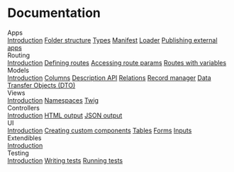 # Documentation

<div class="grid gap-4 mt-8 md:grid-cols-2">
  <div class="card border-yellow-300">
    <div class="card-header bg-yellow-50">Apps</div>
    <div class="card-body flex flex-col gap-2">
      <a href="docs/apps" class="btn btn-white block"><span class="text">Introduction</span></a>
      <a href="docs/apps/folder-structure" class="btn btn-white block"><span class="text">Folder structure</span></a>
      <a href="docs/apps/types" class="btn btn-white block"><span class="text">Types</span></a>
      <a href="docs/apps/manifest" class="btn btn-white block"><span class="text">Manifest</span></a>
      <a href="docs/apps/loader" class="btn btn-white block"><span class="text">Loader</span></a>
      <a href="docs/apps/publish-external-app" class="btn btn-white block"><span class="text">Publishing external apps</span></a>
    </div>
  </div>
  <div class="card border-yellow-300">
    <div class="card-header bg-yellow-50">Routing</div>
    <div class="card-body flex flex-col gap-2">
      <a href="docs/routing" class="btn btn-white block"><span class="text">Introduction</span></a>
      <a href="docs/routing/defining-routes" class="btn btn-white block"><span class="text">Defining routes</span></a>
      <a href="docs/routing/accessing-route-params" class="btn btn-white block"><span class="text">Accessing route params</span></a>
      <a href="docs/routing/routes-with-variables" class="btn btn-white block"><span class="text">Routes with variables</span></a>
    </div>
  </div>
  <div class="card border-green-300">
    <div class="card-header bg-green-50">Models</div>
    <div class="card-body flex flex-col gap-2">
      <a href="docs/models" class="btn btn-white block"><span class="text">Introduction</span></a>
      <a href="docs/models/columns" class="btn btn-white block"><span class="text">Columns</span></a>
      <a href="docs/models/description-api" class="btn btn-white block"><span class="text">Description API</span></a>
      <a href="docs/models/relations" class="btn btn-white block"><span class="text">Relations</span></a>
      <a href="docs/models/record-manager" class="btn btn-white block"><span class="text">Record manager</span></a>
      <a href="docs/models/data-transfer-objects" class="btn btn-white block"><span class="text">Data Transfer Objects (DTO)</span></a>
    </div>
  </div>
  <div class="card border-blue-300">
    <div class="card-header bg-blue-50">Views</div>
    <div class="card-body flex flex-col gap-2">
      <a href="docs/views" class="btn btn-white block"><span class="text">Introduction</span></a>
      <a href="docs/views/namespaces" class="btn btn-white block"><span class="text">Namespaces</span></a>
      <a href="docs/views/twig" class="btn btn-white block"><span class="text">Twig</span></a>
    </div>
  </div>
  <div class="card border-stone-300">
    <div class="card-header bg-stone-50">Controllers</div>
    <div class="card-body flex flex-col gap-2">
      <a href="docs/controllers" class="btn btn-white block"><span class="text">Introduction</span></a>
      <a href="docs/controllers/html-output" class="btn btn-white block"><span class="text">HTML output</span></a>
      <a href="docs/controllers/json-output" class="btn btn-white block"><span class="text">JSON output</span></a>
    </div>
  </div>
  <div class="card border-stone-300">
    <div class="card-header bg-stone-50">UI</div>
    <div class="card-body flex flex-col gap-2">
      <a href="docs/ui" class="btn btn-white block"><span class="text">Introduction</span></a>
      <a href="docs/ui/creating-components" class="btn btn-white block"><span class="text">Creating custom components</span></a>
      <a href="docs/ui/tables" class="btn btn-white block"><span class="text">Tables</span></a>
      <a href="docs/ui/forms" class="btn btn-white block"><span class="text">Forms</span></a>
      <a href="docs/ui/inputs" class="btn btn-white block"><span class="text">Inputs</span></a>
    </div>
  </div>
  <div class="card border-stone-300">
    <div class="card-header bg-stone-50">Extendibles</div>
    <div class="card-body flex flex-col gap-2">
      <a href="docs/extendibles" class="btn btn-white block"><span class="text">Introduction</span></a>
    </div>
  </div>
  <div class="card border-stone-300">
    <div class="card-header bg-stone-50">Testing</div>
    <div class="card-body flex flex-col gap-2">
      <a href="docs/testing" class="btn btn-white block"><span class="text">Introduction</span></a>
      <a href="docs/testing/writing-tests" class="btn btn-white block"><span class="text">Writing tests</span></a>
      <a href="docs/testing/running-tests" class="btn btn-white block"><span class="text">Running tests</span></a>
    </div>
  </div>
</div>
